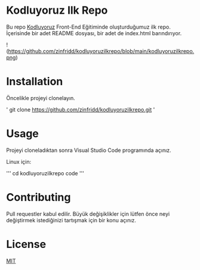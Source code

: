 # Kodluyoruz Ilk Repo

Bu repo [Kodluyoruz](https://kodluyoruz.org/tr/kodluyoruz/) Front-End Eğitiminde oluşturduğumuz ilk repo. İçerisinde bir adet README dosyası, bir adet de index.html barındırıyor.

!(https://github.com/zinfridd/kodluyoruzilkrepo/blob/main/kodluyoruzilkrepo.png)

# Installation

Öncelikle projeyi clonelayın.

' git clone https://github.com/zinfridd/kodluyoruzilkrepo.git '

# Usage

Projeyi cloneladıktan sonra Visual Studio Code programında açınız.

Linux için:

'''
cd kodluyoruzilkrepo
code
'''

# Contributing

Pull requestler kabul edilir. Büyük değişiklikler için lütfen önce neyi değiştirmek istediğinizi tartışmak için bir konu açınız.

# License

[MIT](https://choosealicense.com/licenses/mit/)




